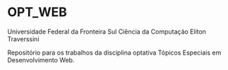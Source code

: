 # OPT_WEB
Universidade Federal da Fronteira Sul
Ciência da Computação
Eliton Traverssini

Repositório para os trabalhos da disciplina optativa Tópicos Especiais em Desenvolvimento Web.
